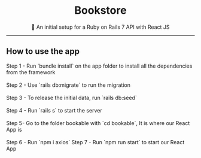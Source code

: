 <h1 align="center">Bookstore</h1>

<p align="center">🚀 An initial setup for a Ruby on Rails 7 API with React JS </p>

<hr>
<h2>How to use the app</h2>
Step 1 - Run `bundle install` on the app folder to install all the dependencies from the framework <br><br>
Step 2 - Use `rails db:migrate` to run the migration <br><br>
Step 3 - To release the initial data, run `rails db:seed` <br><br>
Step 4 - Run `rails s` to start the server <br><br>
Step 5- Go to the folder bookable with `cd bookable`, It is where our React App is <br><br>
Step 6 - Run `npm i axios`
Step 7 - Run `npm run start` to start our React App 
